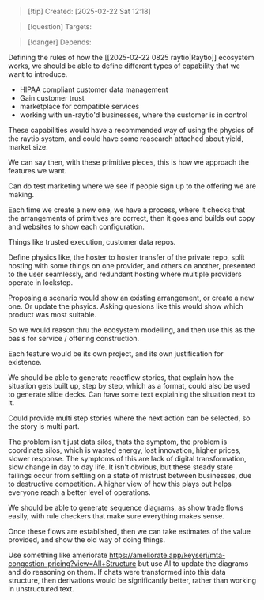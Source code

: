 
>[!tip] Created: [2025-02-22 Sat 12:18]

>[!question] Targets: 

>[!danger] Depends: 

Defining the rules of how the [[2025-02-22 0825 raytio|Raytio]] ecosystem works, we should be able to define different types of capability that we want to introduce.

- HIPAA compliant customer data management
- Gain customer trust
- marketplace for compatible services
- working with un-raytio'd businesses, where the customer is in control

These capabilities would have a recommended way of using the physics of the raytio system, and could have some reasearch attached about yield, market size.

We can say then, with these primitive pieces, this is how we approach the features we want.

Can do test marketing where we see if people sign up to the offering we are making.

Each time we create a new one, we have a process, where it checks that the arrangements of primitives are correct, then it goes and builds out copy and websites to show each configuration.

Things like trusted execution, customer data repos.

Define physics like, the hoster to hoster transfer of the private repo, split hosting with some things on one provider, and others on another, presented to the user seamlessly, and redundant hosting where multiple providers operate in lockstep.

Proposing a scenario would show an existing arrangement, or create a new one.  Or update the phsyics.  Asking quesions like this would show which product was most suitable.

So we would reason thru the ecosystem modelling, and then use this as the basis for service / offering construction.

Each feature would be its own project, and its own justification for existence.

We should be able to generate reactflow stories, that explain how the situation gets built up, step by step, which as a format, could also be used to generate slide decks.
Can have some text explaining the situation next to it.

Could provide multi step stories where the next action can be selected, so the story is multi part.

The problem isn't just data silos, thats the symptom, the problem is coordinate silos, which is wasted energy, lost innovation, higher prices, slower response.  The symptoms of this are lack of digital transformation, slow change in day to day life.  It isn't obvious, but these steady state failings occur from settling on a state of mistrust between businesses, due to destructive competition.  A higher view of how this plays out helps everyone reach a better level of operations.

We should be able to generate sequence diagrams, as show trade flows easily, with rule checkers that make sure everything makes sense.

Once these flows are established, then we can take estimates of the value provided, and show the old way of doing things.

Use something like ameriorate https://ameliorate.app/keyserj/mta-congestion-pricing?view=All+Structure but use AI to update the diagrams and do reasoning on them.  If chats were transformed into this data structure, then derivations would be significantly better, rather than working in unstructured text.